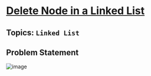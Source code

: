 # [Delete Node in a Linked List](https://leetcode.com/problems/delete-node-in-a-linked-list/description/)
## Topics: `Linked List`
## Problem Statement
![image](https://github.com/SiddhantKumarMaurya/LeetCode_Questions/assets/107787014/2cfbe0b1-b46c-4fc7-bee3-162830c6ba9a)

